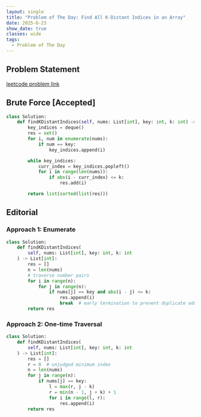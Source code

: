 ```yaml
---
layout: single
title: "Problem of The Day: Find All K-Distant Indices in an Array"
date: 2025-6-23
show_date: true
classes: wide
tags:
  - Problem of The Day
---
```


## Problem Statement

[leetcode problem link](https://leetcode.com/problems/find-all-k-distant-indices-in-an-array/description/?envType=daily-question&envId=2025-06-24)

## Brute Force [Accepted]

```python
class Solution:
    def findKDistantIndices(self, nums: List[int], key: int, k: int) -> List[int]:
        key_indices = deque()
        res = set()
        for i, num in enumerate(nums):
            if num == key:
                key_indices.append(i)

        while key_indices:
            curr_index = key_indices.popleft()
            for i in range(len(nums)):
                if abs(i - curr_index) <= k:
                    res.add(i)

        return list(sorted(list(res)))
```

## Editorial

### Approach 1: Enumerate

```python
class Solution:
    def findKDistantIndices(
        self, nums: List[int], key: int, k: int
    ) -> List[int]:
        res = []
        n = len(nums)
        # traverse number pairs
        for i in range(n):
            for j in range(n):
                if nums[j] == key and abs(i - j) <= k:
                    res.append(i)
                    break  # early termination to prevent duplicate addition
        return res
```

### Approach 2: One-time Traversal

```python
class Solution:
    def findKDistantIndices(
        self, nums: List[int], key: int, k: int
    ) -> List[int]:
        res = []
        r = 0  # unjudged minimum index
        n = len(nums)
        for j in range(n):
            if nums[j] == key:
                l = max(r, j - k)
                r = min(n - 1, j + k) + 1
                for i in range(l, r):
                    res.append(i)
        return res
```
